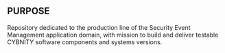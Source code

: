 ## PURPOSE
Repository dedicated to the production line of the Security Event Management application domain, with mission to build and deliver testable CYBNITY software components and systems versions.
